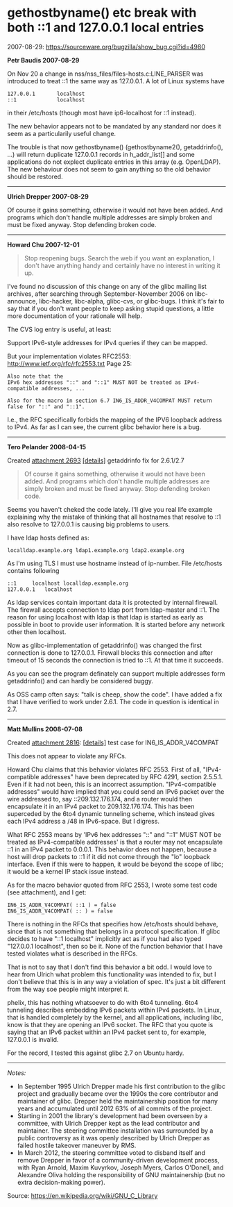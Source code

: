 gethostbyname() etc break with both ::1 and 127.0.0.1 local entries
===================================================================
2007-08-29: https://sourceware.org/bugzilla/show_bug.cgi?id=4980

**Petr Baudis 2007-08-29**

On Nov 20 a change in nss/nss_files/files-hosts.c:LINE_PARSER was
introduced to treat ::1 the same way as 127.0.0.1. A lot of Linux systems have

    127.0.0.1       localhost
    ::1             localhost

in their /etc/hosts (though most have ip6-localhost for ::1 instead).

The new behavior appears not to be mandated by any standard nor does it seem as
a particularily useful change.

The trouble is that now gethostbyname() (gethostbyname2(), getaddrinfo(), ...)
will return duplicate 127.0.0.1 records in h_addr_list[] and some applications
do not explect duplicate entries in this array (e.g. OpenLDAP). The new
behaviour does not seem to gain anything so the old behavior should be restored.

---

**Ulrich Drepper 2007-08-29**

Of course it gains something, otherwise it would not have been added.  And
programs which don't handle multiple addresses are simply broken and must be
fixed anyway.  Stop defending broken code.

---

**Howard Chu 2007-12-01**

> Stop reopening bugs.  Search the web if you want an explanation, I don't have
> anything handy and certainly have no interest in writing it up.

I've found no discussion of this change on any of the glibc mailing list
archives, after searching through September-November 2006 on libc-announce,
libc-hacker, libc-alpha, glibc-cvs, or glibc-bugs. I think it's fair to say that
if you don't want people to keep asking stupid questions, a little more
documentation of your rationale will help.

The CVS log entry is useful, at least:

Support IPv6-style addresses for IPv4 queries if they
can be mapped.

But your implementation violates RFC2553: http://www.ietf.org/rfc/rfc2553.txt
Page 25:

    Also note that the
    IPv6 hex addresses "::" and "::1" MUST NOT be treated as IPv4-
    compatible addresses, ...

    Also for the macro in section 6.7 IN6_IS_ADDR_V4COMPAT MUST return
    false for "::" and "::1".

I.e., the RFC specifically forbids the mapping of the IPV6 loopback address to
IPv4. As far as I can see, the current glibc behavior here is a bug.

---

**Tero Pelander 2008-04-15**

Created [attachment 2693][ATTACHMENT1] [[details]][DETAILS1]
getaddrinfo fix for 2.6.1/2.7

> Of course it gains something, otherwise it would not have been added.	And
> programs which don't handle multiple addresses are simply broken and must be
> fixed anyway.	Stop defending broken code.

Seems you haven't cheked the code lately. I'll give you real life
example explaining why the mistake of thinking that all hostnames that
resolve to ::1 also resolve to 127.0.0.1 is causing big problems to
users.

I have ldap hosts defined as:

    localldap.example.org ldap1.example.org ldap2.example.org

As I'm using TLS I must use hostname instead of ip-number.
File /etc/hosts contains following

    ::1		localhost localldap.example.org
    127.0.0.1	localhost

As ldap services contain important data it is protected by internal
firewall. The firewall accepts connection to ldap port from  ldap-master
and ::1. The reason for using localhost with ldap is that ldap is
started as early as possible in boot to provide user information. It is
started before any network other then localhost.

Now as glibc-implementation of getaddrinfo() was changed the first
connection is done to 127.0.0.1. Firewall blocks this connection and
after timeout of 15 seconds the connection is tried to ::1. At that time
it succeeds.

As you can see the program definately can support multiple addresses
form getaddrinfo() and can hardly be considered buggy.

As OSS camp often says: "talk is cheep, show the code". I have added a
fix that I have verified to work under 2.6.1. The code in question is
identical in 2.7.

[ATTACHMENT1]: https://sourceware.org/bugzilla/attachment.cgi?id=2693&action=diff
[DETAILS1]: https://sourceware.org/bugzilla/attachment.cgi?id=2693&action=edit

---

**Matt Mullins 2008-07-08**

Created [attachment 2816][ATTACHMENT2]: [[details]][DETAILS2]
test case for IN6_IS_ADDR_V4COMPAT

This does not appear to violate any RFCs.

Howard Chu claims that this behavior violates RFC 2553.  First of all,
"IPv4-compatible addresses" have been deprecated by RFC 4291, section 2.5.5.1.
Even if it had not been, this is an incorrect assumption.  "IPv4-compatible
addresses" would have implied that you could send an IPv6 packet over the wire
addressed to, say ::209.132.176.174, and a router would then encapsulate it in
an IPv4 packet to 209.132.176.174.  This has been superceded by the 6to4
dynamic tunneling scheme, which instead gives each IPv4 address a /48 in
IPv6-space.  But I digress.

What RFC 2553 means by 'IPv6 hex addresses "::" and "::1" MUST NOT be treated
as IPv4-compatible addresses' is that a router may not encapsulate ::1 in an
IPv4 packet to 0.0.0.1.  This behavior does not happen, because a host will
drop packets to ::1 if it did not come through the "lo" loopback interface.
Even if this were to happen, it would be beyond the scope of libc; it would be
a kernel IP stack issue instead.

As for the macro behavior quoted from RFC 2553, I wrote some test code (see
attachment), and I get:

    IN6_IS_ADDR_V4COMPAT( ::1 ) = false
    IN6_IS_ADDR_V4COMPAT( :: ) = false

There is nothing in the RFCs that specifies how /etc/hosts should behave, since
that is not something that belongs in a protocol specification.  If glibc
decides to have "::1 localhost" implicitly act as if you had also typed
"127.0.0.1 localhost", then so be it.  None of the function behavior that I
have tested violates what is described in the RFCs.

That is not to say that I don't find this behavior a bit odd.  I would love to
hear from Ulrich what problem this functionality was intended to fix, but I
don't believe that this is in any way a violation of spec.  It's just a bit
different from the way soe people might interpret it.

phelix, this has nothing whatsoever to do with 6to4 tunneling.	6to4 tunneling
describes embedding IPv6 packets within IPv4 packets.  In Linux, that is
handled completely by the kernel, and all applications, including libc, know is
that they are opening an IPv6 socket.  The RFC that you quote is saying that an
IPv6 packet within an IPv4 packet sent to, for example, 127.0.0.1 is invalid.

For the record, I tested this against glibc 2.7 on Ubuntu hardy.

[ATTACHMENT2]: https://sourceware.org/bugzilla/attachment.cgi?id=2816
[DETAILS2]: https://sourceware.org/bugzilla/attachment.cgi?id=2816&action=edit


---

*Notes:*

- In September 1995 Ulrich Drepper made his first contribution to the
  glibc project and gradually became over the 1990s the core contributor
  and maintainer of glibc. Drepper held the maintainership position for
  many years and accumulated until 2012 63% of all commits of the
  project.
- Starting in 2001 the library's development had been overseen by a
  committee, with Ulrich Drepper kept as the lead contributor and
  maintainer. The steering committee installation was surrounded by a
  public controversy as it was openly described by Ulrich Drepper as
  failed hostile takeover maneuver by RMS.
- In March 2012, the steering committee voted to disband itself and
  remove Drepper in favor of a community-driven development process,
  with Ryan Arnold, Maxim Kuvyrkov, Joseph Myers, Carlos O'Donell, and
  Alexandre Oliva holding the responsibility of GNU maintainership (but
  no extra decision-making power).

Source: https://en.wikipedia.org/wiki/GNU_C_Library

